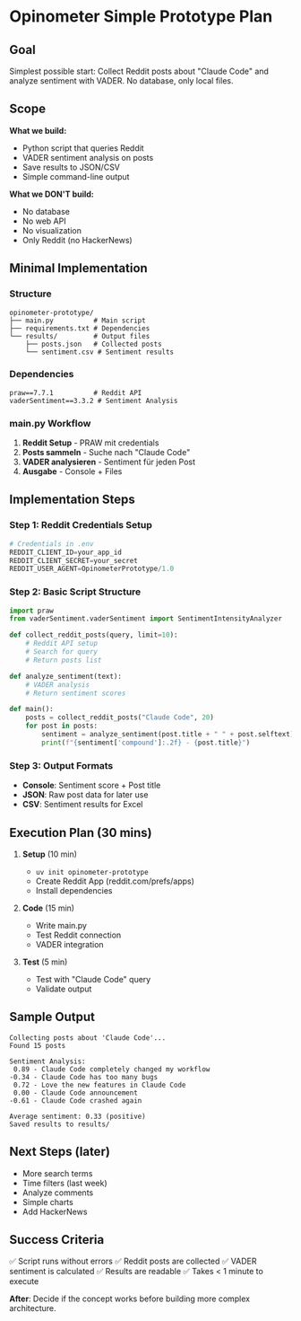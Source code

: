 # Opinometer Simple Prototype Plan

## Goal

Simplest possible start: Collect Reddit posts about "Claude Code" and analyze sentiment with VADER. No database, only local files.

## Scope

**What we build:**
- Python script that queries Reddit
- VADER sentiment analysis on posts
- Save results to JSON/CSV
- Simple command-line output

**What we DON'T build:**
- No database
- No web API
- No visualization
- Only Reddit (no HackerNews)

## Minimal Implementation

### Structure
```
opinometer-prototype/
├── main.py          # Main script
├── requirements.txt # Dependencies
└── results/         # Output files
    ├── posts.json   # Collected posts
    └── sentiment.csv # Sentiment results
```

### Dependencies
```
praw==7.7.1          # Reddit API
vaderSentiment==3.3.2 # Sentiment Analysis
```

### main.py Workflow
1. **Reddit Setup** - PRAW mit credentials
2. **Posts sammeln** - Suche nach "Claude Code"
3. **VADER analysieren** - Sentiment für jeden Post
4. **Ausgabe** - Console + Files

## Implementation Steps

### Step 1: Reddit Credentials Setup
```python
# Credentials in .env
REDDIT_CLIENT_ID=your_app_id
REDDIT_CLIENT_SECRET=your_secret
REDDIT_USER_AGENT=OpinometerPrototype/1.0
```

### Step 2: Basic Script Structure
```python
import praw
from vaderSentiment.vaderSentiment import SentimentIntensityAnalyzer

def collect_reddit_posts(query, limit=10):
    # Reddit API setup
    # Search for query
    # Return posts list

def analyze_sentiment(text):
    # VADER analysis
    # Return sentiment scores

def main():
    posts = collect_reddit_posts("Claude Code", 20)
    for post in posts:
        sentiment = analyze_sentiment(post.title + " " + post.selftext)
        print(f"{sentiment['compound']:.2f} - {post.title}")
```

### Step 3: Output Formats
- **Console**: Sentiment score + Post title
- **JSON**: Raw post data for later use
- **CSV**: Sentiment results for Excel

## Execution Plan (30 mins)

1. **Setup** (10 min)
   - `uv init opinometer-prototype`
   - Create Reddit App (reddit.com/prefs/apps)
   - Install dependencies

2. **Code** (15 min)
   - Write main.py
   - Test Reddit connection
   - VADER integration

3. **Test** (5 min)
   - Test with "Claude Code" query
   - Validate output

## Sample Output
```
Collecting posts about 'Claude Code'...
Found 15 posts

Sentiment Analysis:
 0.89 - Claude Code completely changed my workflow
-0.34 - Claude Code has too many bugs
 0.72 - Love the new features in Claude Code
 0.00 - Claude Code announcement
-0.61 - Claude Code crashed again

Average sentiment: 0.33 (positive)
Saved results to results/
```

## Next Steps (later)
- More search terms
- Time filters (last week)
- Analyze comments
- Simple charts
- Add HackerNews

## Success Criteria
✅ Script runs without errors
✅ Reddit posts are collected
✅ VADER sentiment is calculated
✅ Results are readable
✅ Takes < 1 minute to execute

**After**: Decide if the concept works before building more complex architecture.
